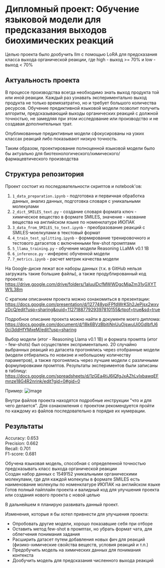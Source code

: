 # Дипломный проект: Обучение языковой модели для предсказания выходов биохимических реакций

Целью проекта было дообучить llm с помощью LoRA для предсказания класса выхода органической реакции, где high - выход >= 70% и low - выход < 70%

## Актуальность проекта

В процессе производства всегда необходимо знать выход продукта той или иной реакции. Каждый раз узнавать экспериментально выход продукта не только времязатратно, но и требует большого количества ресурсов. Обучение предиктивной языковой модели позволит получить алгоритм, предсказывающий выходы органических реакций с должной точностью, не замедляя при этом исследование или производство и не создавая дополнительных трат.  

Опубликованные предиктивные модели сфокусированы на узких классах реакций либо показывают низкую точность.  

Таким образом, проектирование полноценной языковой модели было бы актуально для биотехнологического/химического/фармацевтического производства

## Структура репозитория

Проект состоит из последовательности скриптов и notebook'ов:

1. `1_data_preparation.ipynb` - подготовка и первичная обработка данных, анализ данных, подготовка словаря с уникальными молекулами
2. `2_dict_SMILES_text.py` - создание словаря формата ключ - химическое вещество в формате SMILES, значение - название вещества на английском языке по номенклатуре ИЮПАК
3. `3_data_from_SMILES_to_text.ipynb` - преобразование реакций с SMILES-моелкулами в текстовый формат
4. `4_train_test_splitting.ipynb` - формирование тренировочного и тестового датасетов с включенными few-shot промптами
5. `5_llama_training.py` - обучение модели Reasoning LLaMA v0.1 1B
6. `6_inference.py` - инференс обученной модели
7. `7_metrics.ipynb` - расчет метрик качества модели

На Google-диске лежат все наборы данных (т.к. в GitHub нельзя загружать такие большие файлы), а также продублированный код проекта: https://drive.google.com/drive/folders/1aluuIDcfMWWDgcMjaZm31yGXYTW1L38m  

С кратким описанием проекта можно ознакомиться в презентации: https://docs.google.com/presentation/d/127748ypiFPfdWrKSh2JePjsx2wxyzDcQ/edit?usp=sharing&ouid=112718877929397810155&rtpof=true&sd=true

Подробное описание проекта можно найти в документе моего диплома: https://docs.google.com/document/d/18k6BVzBbitiNnUuOjswuUi0GdIbfU60ci3ddHfYMxeM/edit?usp=sharing

Выбор модели (итог - Reasoning Llama v0.1 1B) и формата промпта (итог - few-shots) был осуществлен эксприментально. 20 случайно выбранных реакций из датасета прогонялись через отобранные модели (модели отбирались по новизне и небольшому количеству параметров), а также прогонялись через лучшие модели с различными формулировками промптов. Результаты экспериментов были записаны в таблицу: https://docs.google.com/spreadsheets/d/1zGEa4tiJ6lQfgJxAZhLvIxbawqEFmnze18G4R2nrink/edit?gid=0#gid=0 

Пример:
![image](https://github.com/user-attachments/assets/73ed615b-3a3e-499f-b3f7-510f5f7ea707)

Внутри файлов проекта находятся подробные инструкции "что и для чего делается". Для ознакомления с проектом рекомендуется пройти по каждому из файлов последовательно в порядке их нумерации.

## Результаты  

Accuracy: 0.653  
Precision: 0.662  
Recall: 0.701  
F1-score: 0.681  

Обучена языковая модель, способная с определенной точностью предсказывать класс выхода органической реакции  
Создан набор данных с 1549152 уникальными органическими молекулами, где для каждой молекулы в формате SMILES есть наименование молекулы по номенклатуре ИЮПАК на английском языке  
Готов полный пайплайн проекта и валидный код для улучшения проекта или создания нового проекта с новой целью  

В дальнейшем я планирую развивать данный проект.

Изменения, которые я бы хотел привнести для улучшения проекта:
- Опробовать другие модели, хорошо показавшие себя при отборе
- Оставить метод few-shot в промптах, но убрать формат чата, для облегчения понимания задания
- Расширить датасет путем добавления новых фич для реакций (физико-химические свойства веществ, условия реакций и т.п.)
- Предобучить модель на химических данных для понимания контекста
- Дообучить модель для предсказания численного выхода реакций

